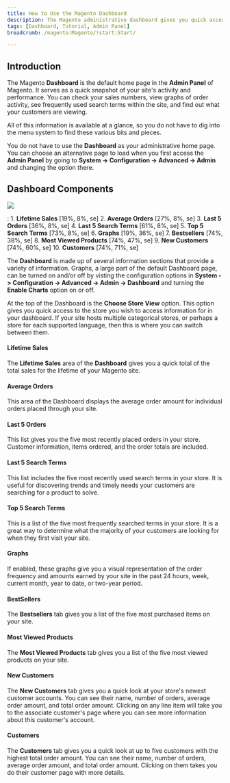 ```yaml
---
title: How to Use the Magento Dashboard
description: The Magento administrative dashboard gives you quick access to important information about your store(s).
tags: [Dashboard, Tutorial, Admin Panel]
breadcrumb: /magento:Magento/!start:Start/

---
```


Introduction
-----

The Magento **Dashboard** is the default home page in the **Admin Panel** of Magento. It serves as a quick snapshot of your site's activity and performance. You can check your sales numbers, view graphs of order activity, see frequently used search terms within the site, and find out what your customers are viewing.

All of this information is available at a glance, so you do not have to dig into the menu system to find these various bits and pieces.

You do not have to use the **Dashboard** as your administrative home page. You can choose an alternative page to load when you first access the **Admin Panel** by going to **System -> Configuration -> Advanced -> Admin** and changing the option there.

Dashboard Components
-----

![][dashboard]

:	1. **Lifetime Sales** [19%, 8%, se]
	2. **Average Orders** [27%, 8%, se]
	3. **Last 5 Orders** [36%, 8%, se]
	4. **Last 5 Search Terms** [61%, 8%, se]
	5. **Top 5 Search Terms** [73%, 8%, se]
	6. **Graphs** [19%, 36%, se]
	7. **Bestsellers** [74%, 38%, se]
	8. **Most Viewed Products** [74%, 47%, se]
	9. **New Customers** [74%, 60%, se]
	10. **Customers** [74%, 71%, se]

The **Dashboard** is made up of several information sections that provide a variety of information. Graphs, a large part of the default Dashboard page, can be turned on and/or off by visting the configuration options in **System -> Configuration -> Advanced -> Admin -> Dashboard** and turning the **Enable Charts** option on or off.

At the top of the Dashboard is the **Choose Store View** option. This option gives you quick access to the store you wish to access information for in your dashboard. If your site hosts multiple categorical stores, or perhaps a store for each supported language, then this is where you can switch between them.

#### Lifetime Sales

The **Lifetime Sales** area of the **Dashboard** gives you a quick total of the total sales for the lifetime of your Magento site. 

#### Average Orders

This area of the Dashboard displays the average order amount for individual orders placed through your site.

#### Last 5 Orders

This list gives you the five most recently placed orders in your store. Customer information, items ordered, and the order totals are included.

#### Last 5 Search Terms

This list includes the five most recently used search terms in your store. It is useful for discovering trends and timely needs your customers are searching for a product to solve.

#### Top 5 Search Terms

This is a list of the five most frequently searched terms in your store. It is a great way to determine what the majority of your customers are looking for when they first visit your site.

#### Graphs

If enabled, these graphs give you a visual representation of the order frequency and amounts earned by your site in the past 24 hours, week, current month, year to date, or two-year period.

#### BestSellers

The **Bestsellers** tab gives you a list of the five most purchased items on your site.

#### Most Viewed Products

The **Most Viewed Products** tab gives you a list of the five most viewed products on your site.

#### New Customers

The **New Customers** tab gives you a quick look at your store's newest customer accounts. You can see their name, number of orders, average order amount, and total order amount. Clicking on any line item will take you to the associate customer's page where you can see more information about this customer's account.

#### Customers

The **Customers** tab gives you a quick look at up to five customers with the highest total order amount. You can see their name, number of orders, average order amount, and total order amount. Clicking on them takes you do their customer page with more details.

[dashboard]: assets/dashboard.jpeg